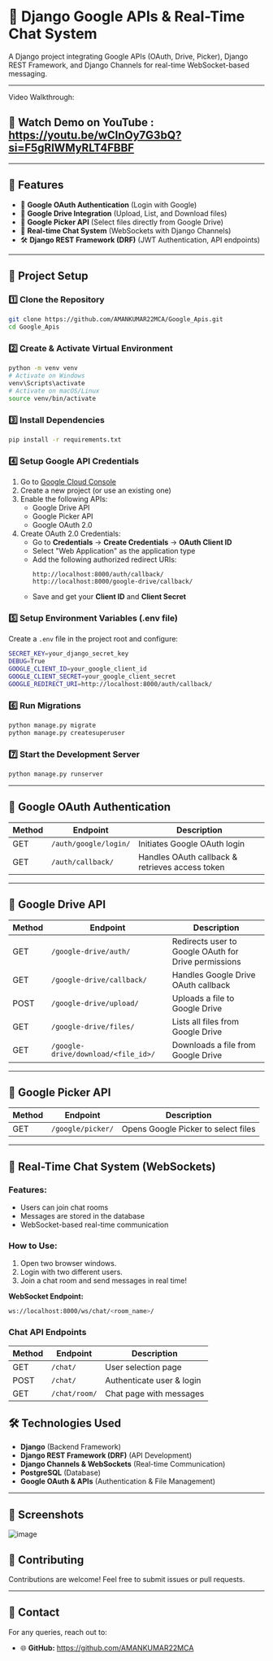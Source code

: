 # 🚀 Django Google APIs & Real-Time Chat System

A Django project integrating Google APIs (OAuth, Drive, Picker), Django REST Framework, and Django Channels for real-time WebSocket-based messaging.

---
Video Walkthrough:

## 🚀 Watch Demo on YouTube  : https://youtu.be/wCInOy7G3bQ?si=F5gRlWMyRLT4FBBF

---

## 📌 Features

- 🔑 **Google OAuth Authentication** (Login with Google)
- 📂 **Google Drive Integration** (Upload, List, and Download files)
- 📑 **Google Picker API** (Select files directly from Google Drive)
- 💬 **Real-time Chat System** (WebSockets with Django Channels)
- 🛠 **Django REST Framework (DRF)** (JWT Authentication, API endpoints)

---

## 📂 Project Setup

### 1️⃣ Clone the Repository
```sh
git clone https://github.com/AMANKUMAR22MCA/Google_Apis.git
cd Google_Apis
```

### 2️⃣ Create & Activate Virtual Environment
```sh
python -m venv venv
# Activate on Windows
venv\Scripts\activate
# Activate on macOS/Linux
source venv/bin/activate
```

### 3️⃣ Install Dependencies
```sh
pip install -r requirements.txt
```

### 4️⃣ Setup Google API Credentials
1. Go to [Google Cloud Console](https://console.cloud.google.com/)
2. Create a new project (or use an existing one)
3. Enable the following APIs:
   - Google Drive API
   - Google Picker API
   - Google OAuth 2.0
4. Create OAuth 2.0 Credentials:
   - Go to **Credentials** → **Create Credentials** → **OAuth Client ID**
   - Select "Web Application" as the application type
   - Add the following authorized redirect URIs:
     ```
     http://localhost:8000/auth/callback/
     http://localhost:8000/google-drive/callback/
     ```
   - Save and get your **Client ID** and **Client Secret**

### 5️⃣ Setup Environment Variables (.env file)
Create a `.env` file in the project root and configure:
```sh
SECRET_KEY=your_django_secret_key
DEBUG=True
GOOGLE_CLIENT_ID=your_google_client_id
GOOGLE_CLIENT_SECRET=your_google_client_secret
GOOGLE_REDIRECT_URI=http://localhost:8000/auth/callback/
```

### 6️⃣ Run Migrations
```sh
python manage.py migrate
python manage.py createsuperuser
```

### 7️⃣ Start the Development Server
```sh
python manage.py runserver
```

---

## 🔑 Google OAuth Authentication

| Method | Endpoint | Description |
|--------|------------------------|----------------------------------|
| GET    | `/auth/google/login/`  | Initiates Google OAuth login    |
| GET    | `/auth/callback/`      | Handles OAuth callback & retrieves access token |

---

## 📂 Google Drive API

| Method | Endpoint | Description |
|--------|--------------------------------|--------------------------------------|
| GET    | `/google-drive/auth/`        | Redirects user to Google OAuth for Drive permissions |
| GET    | `/google-drive/callback/`    | Handles Google Drive OAuth callback |
| POST   | `/google-drive/upload/`      | Uploads a file to Google Drive |
| GET    | `/google-drive/files/`       | Lists all files from Google Drive |
| GET    | `/google-drive/download/<file_id>/` | Downloads a file from Google Drive |

---

## 📑 Google Picker API

| Method | Endpoint | Description |
|--------|----------------|----------------------------------|
| GET    | `/google/picker/` | Opens Google Picker to select files |

---

## 💬 Real-Time Chat System (WebSockets)

### Features:
- Users can join chat rooms
- Messages are stored in the database
- WebSocket-based real-time communication

### How to Use:
1. Open two browser windows.
2. Login with two different users.
3. Join a chat room and send messages in real time!

**WebSocket Endpoint:**
```sh
ws://localhost:8000/ws/chat/<room_name>/
```

### Chat API Endpoints

| Method | Endpoint | Description |
|--------|---------------------|--------------------------------|
| GET    | `/chat/`            | User selection page          |
| POST   | `/chat/`            | Authenticate user & login    |
| GET    | `/chat/room/`       | Chat page with messages      |



## 🛠 Technologies Used

- **Django** (Backend Framework)
- **Django REST Framework (DRF)** (API Development)
- **Django Channels & WebSockets** (Real-time Communication)
- **PostgreSQL** (Database)
- **Google OAuth & APIs** (Authentication & File Management)



---

## 📸 Screenshots
![image](https://github.com/user-attachments/assets/bf848fd7-18f7-41d2-9ea5-bb37840a46c4)




## 🤝 Contributing

Contributions are welcome! Feel free to submit issues or pull requests.

---

## 📧 Contact

For any queries, reach out to:
- 🌐 **GitHub:** https://github.com/AMANKUMAR22MCA

